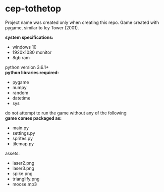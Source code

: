 # cep-tothetop
Project name was created only when creating this repo.
Game created with pygame, similar to Icy Tower (2001).

__system specifications:__
* windows 10
* 1920x1080 monitor
* 8gb ram

python version 3.6.1+  
__python libraries required:__
* pygame
* numpy
* random
* datetime
* sys

do not attempt to run the game without any of the following  
__game comes packaged as:__
* main.py
* settings.py
* sprites.py
* tilemap.py  

assets:
* laser2.png
* laser3.png
* spike.png
* trianglify.png
* moose.mp3
